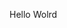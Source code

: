 Hello Wolrd
























































































































































































































































































































































































































































































































































































































































































































































































































































































































































































































































































































































































































































































































































































































































































































































































































































































































































































































































































































































































































































































































































































































































































































































































































































































































































































